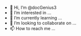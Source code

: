 - 👋 Hi, I’m @docGenius3
- 👀 I’m interested in ...
- 🌱 I’m currently learning ...
- 💞️ I’m looking to collaborate on ...
- 📫 How to reach me ...

<!---
docGenius3/docGenius3 is a ✨ special ✨ repository because its `README.md` (this file) appears on your GitHub profile.
You can click the Preview link to take a look at your changes.
<!-- HTML File created by Jose Rodriguez -->

<!DOCTYPE html>
<html>
<head>
    <style>
        /* Styling to center the buttons and the image */
        .center {
            display: flex;
            justify-content: center;
            align-items: center;
            height: 100vh;
        }

        /* Styling to make the buttons look nice */
        button {
            margin: 10px;
            padding: 10px;
            font-size: 20px;
        }

        /* Styling to make the meme image visible and movable */
        #meme-img {
            position: absolute;
            top: 50%;
            left: 50%;
        }
    </style>
</head>
<body>
    <div class="center">
        <!-- Start Button -->
        <button id="start-button" onclick="startMoving()">Start</button>
        <!-- Stop Button -->
        <button id="stop-button" onclick="stopMoving()" disabled>Stop</button>
    </div>

    <!-- Meme image -->
    <img id="meme-img" src="meme.jpg">

    <script src="script.js"></script>
</body>
</html>// JavaScript File

// Variable to hold the setInterval ID
let intervalId;

// Function to start moving the meme image
function startMoving() {
    // Disabling the start button
    document.getElementById("start-button").disabled = true;
    // Enabling the stop button
    document.getElementById("stop-button").disabled = false;

    // Get the meme image
    const memeImg = document.getElementById("meme-img");

    // Start the meme image moving side to side
    let direction = 1;
    intervalId = setInterval(function() {
        const left = memeImg.style.left.replace('px', '');
        if (left > window.innerWidth - memeImg.width || left < 0) {
            direction *= -1;  // Reverse direction when hitting an edge
        }
        memeImg.style.left = (parseInt(left) + 10 * direction) + 'px';
    }, 100);
}

// Function to stop moving the meme image
function stopMoving() {
    // Disabling the stop button
    document.getElementById("stop-button").disabled = true;
    // Enabling the start button
    document.getElementById("start-button").disabled = false;

    // Stop the meme image from moving
    clearInterval(intervalId);
}






